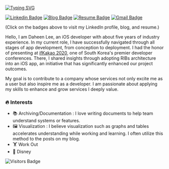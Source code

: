 [![Typing SVG](https://readme-typing-svg.demolab.com?font=Fira+Code&pause=1000&random=false&width=435&lines=Hello+I+am+Daheen)](https://git.io/typing-svg)

[![Linkedin Badge](https://img.shields.io/badge/-Daheen.Lee-blue?style=flat-square&logo=Linkedin&logoColor=white&link=https://www.linkedin.com/in/daheen-lee-dev)](https://www.linkedin.com/in/daheen-lee-dev)
[![Blog Badge](https://img.shields.io/badge/-Blog-green?style=flat-square&link=https://daheenallwhite.github.io/)](https://daheenallwhite.github.io/)
[![Resume Badge](https://img.shields.io/badge/-Resume(EN)-yellow?style=flat-square&link=https://drive.google.com/file/d/1sUvoLj5uVZznlU9aYSVUsbZjJ6xd-ETt/view?usp=sharing)](https://drive.google.com/file/d/1sUvoLj5uVZznlU9aYSVUsbZjJ6xd-ETt/view?usp=sharing)
[![Gmail Badge](https://img.shields.io/badge/-allwhite.dev@gmail.com-c14438?style=flat-square&logo=Gmail&logoColor=white&link=mailto:kanna6501@gmail.com)](mailto:allwhite.dev@gmail.com)

(Click on the badges above to visit my LinkedIn profile, blog, and resume.)

Hello, I am Daheen Lee, an iOS developer with about five years of industry experience. In my current role, I have successfully navigated through all stages of app development, from conception to deployment. I had the honor of presenting at [ifKakao 2020](https://elseif.kakao.com/2020/session/80), one of South Korea's premier developer conferences. There, I shared insights through adopting RIBs architecture into an iOS app, an initiative that has significantly enhanced our project outcomes. 

My goal is to contribute to a company whose services not only excite me as a user but also inspire me as a developer. I am passionate about applying my skills to enhance and grow services I deeply value.

### 🔥 Interests 
- 📚 Archiving/Documentation : I love writing documents to help team understand systems or features.
- 🖼️ Visualization  : I believe visualization such as graphs and tables accelerates understanding while working and learning. I often utilize this method to the posts on my blog.
- 🏋️ Work Out 
- 🏰 Disney

![Visitors Badge](https://visitor-badge.laobi.icu/badge?page_id=daheenallwhite.daheenallwhite)
